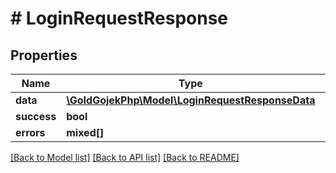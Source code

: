 # # LoginRequestResponse

## Properties

Name | Type | Description | Notes
------------ | ------------- | ------------- | -------------
**data** | [**\GoIdGojekPhp\Model\LoginRequestResponseData**](LoginRequestResponseData.md) |  | [optional]
**success** | **bool** |  | [optional]
**errors** | **mixed[]** |  | [optional]

[[Back to Model list]](../../README.md#models) [[Back to API list]](../../README.md#endpoints) [[Back to README]](../../README.md)
